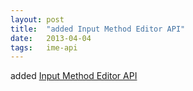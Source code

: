 ```yaml
---
layout: post
title:  "added Input Method Editor API"
date:   2013-04-04
tags:   ime-api
---
```


added [Input Method Editor API](/spec/ime-api)

